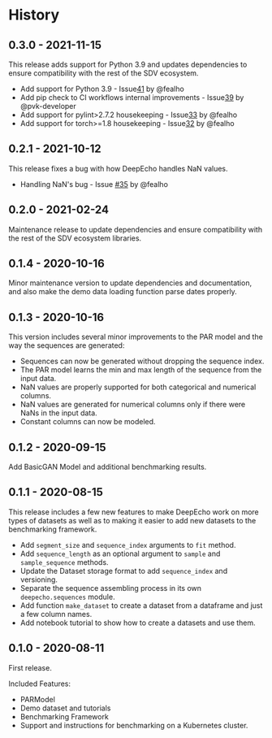 # History

## 0.3.0 - 2021-11-15

This release adds support for Python 3.9 and updates dependencies to ensure compatibility with the rest
of the SDV ecosystem.

* Add support for Python 3.9 - Issue[41](https://github.com/sdv-dev/DeepEcho/issues/41) by @fealho
* Add pip check to CI workflows internal improvements - Issue[39](https://github.com/sdv-dev/DeepEcho/issues/39) by @pvk-developer
* Add support for pylint>2.7.2 housekeeping - Issue[33](https://github.com/sdv-dev/DeepEcho/issues/33) by @fealho
* Add support for torch>=1.8 housekeeping - Issue[32](https://github.com/sdv-dev/DeepEcho/issues/32) by @fealho

## 0.2.1 - 2021-10-12

This release fixes a bug with how DeepEcho handles NaN values.

* Handling NaN's bug - Issue [#35](https://github.com/sdv-dev/DeepEcho/issues/35) by @fealho

## 0.2.0 - 2021-02-24

Maintenance release to update dependencies and ensure compatibility with the rest
of the SDV ecosystem libraries.

## 0.1.4 - 2020-10-16

Minor maintenance version to update dependencies and documentation, and
also make the demo data loading function parse dates properly.

## 0.1.3 - 2020-10-16

This version includes several minor improvements to the PAR model and the
way the sequences are generated:

* Sequences can now be generated without dropping the sequence index.
* The PAR model learns the min and max length of the sequence from the input data.
* NaN values are properly supported for both categorical and numerical columns.
* NaN values are generated for numerical columns only if there were NaNs in the input data.
* Constant columns can now be modeled.

## 0.1.2 - 2020-09-15

Add BasicGAN Model and additional benchmarking results.

## 0.1.1 - 2020-08-15

This release includes a few new features to make DeepEcho work on more types of datasets
as well as to making it easier to add new datasets to the benchmarking framework.

* Add `segment_size` and `sequence_index` arguments to `fit` method.
* Add `sequence_length` as an optional argument to `sample` and `sample_sequence` methods.
* Update the Dataset storage format to add `sequence_index` and versioning.
* Separate the sequence assembling process in its own `deepecho.sequences` module.
* Add function `make_dataset` to create a dataset from a dataframe and just a few column names.
* Add notebook tutorial to show how to create a datasets and use them.

## 0.1.0 - 2020-08-11

First release.

Included Features:

* PARModel
* Demo dataset and tutorials
* Benchmarking Framework
* Support and instructions for benchmarking on a Kubernetes cluster.
